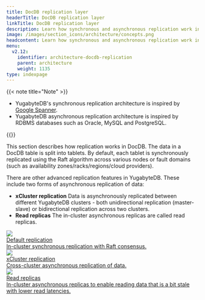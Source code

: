 ```yaml
---
title: DocDB replication layer
headerTitle: DocDB replication layer
linkTitle: DocDB replication layer
description: Learn how synchronous and asynchronous replication work in DocDB, including advanced features like xCluster replication and read replicas.
image: /images/section_icons/architecture/concepts.png
headcontent: Learn how synchronous and asynchronous replication work in DocDB.
menu:
  v2.12:
    identifier: architecture-docdb-replication
    parent: architecture
    weight: 1135
type: indexpage
---
```


{{< note title="Note" >}}

* YugabyteDB's synchronous replication architecture is inspired by <a href="https://research.google.com/archive/spanner-osdi2012.pdf">Google Spanner</a>.
* YugabyteDB asynchronous replication architecture is inspired by RDBMS databases such as Oracle, MySQL and PostgreSQL.

{{</note >}}

This section describes how replication works in DocDB. The data in a DocDB table is split into tablets. By default, each tablet is synchronously replicated using the Raft algorithm across various nodes or fault domains (such as availability zones/racks/regions/cloud providers).

There are other advanced replication features in YugabyteDB. These include two forms of asynchronous replication of data:
* **xCluster replication** Data is asynchronously replicated between different YugabyteDB clusters - both unidirectional replication (master-slave) or  bidirectional replication across two clusters.
* **Read replicas** The in-cluster asynchronous replicas are called read replicas.


<div class="row">

  <div class="col-12 col-md-6 col-lg-12 col-xl-6">
    <a class="section-link icon-offset" href="replication/">
      <div class="head">
        <img class="icon" src="/images/section_icons/architecture/concepts/replication.png" aria-hidden="true" />
        <div class="title">Default replication</div>
      </div>
      <div class="body">
        In-cluster synchronous replication with Raft consensus.
      </div>
    </a>
  </div>

  <div class="col-12 col-md-6 col-lg-12 col-xl-6">
    <a class="section-link icon-offset" href="async-replication/">
      <div class="head">
        <img class="icon" src="/images/section_icons/architecture/concepts/replication.png" aria-hidden="true" />
        <div class="title">xCluster replication</div>
      </div>
      <div class="body">
        Cross-cluster asynchronous replication of data.
      </div>
    </a>
  </div>

  <div class="col-12 col-md-6 col-lg-12 col-xl-6">
    <a class="section-link icon-offset" href="read-replicas/">
      <div class="head">
        <img class="icon" src="/images/section_icons/architecture/concepts/replication.png" aria-hidden="true" />
        <div class="title">Read replicas</div>
      </div>
      <div class="body">
        In-cluster asynchronous replicas to enable reading data that is a bit stale with lower read latencies.
      </div>
    </a>
  </div>


</div>
